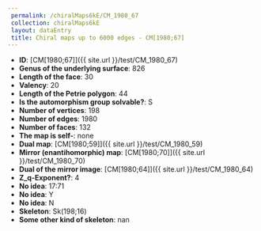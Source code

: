 ```yaml
--- 
 permalink: /chiralMaps6kE/CM_1980_67 
 collection: chiralMaps6kE
 layout: dataEntry
 title: Chiral maps up to 6000 edges - CM[1980;67]
---
```


- **ID**: [CM[1980;67]]({{ site.url }}/test/CM_1980_67)
- **Genus of the underlying surface**: 826
- **Length of the face**: 30
- **Valency**: 20
- **Length of the Petrie polygon**: 44
- **Is the automorphism group solvable?**: S
- **Number of vertices**: 198
- **Number of edges**: 1980
- **Number of faces**: 132
- **The map is self-**: none
- **Dual map**: [CM[1980;59]]({{ site.url }}/test/CM_1980_59)
- **Mirror (enantihomorphic) map**: [CM[1980;70]]({{ site.url }}/test/CM_1980_70)
- **Dual of the mirror image**: [CM[1980;64]]({{ site.url }}/test/CM_1980_64)
- **Z_q-Exponent?**: 4
- **No idea**:  17:71
- **No idea**: Y
- **No idea**: N
- **Skeleton**: Sk(198;16)
- **Some other kind of skeleton**: nan

